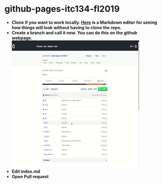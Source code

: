 # github-pages-itc134-fl2019


* **Clone if you want to work locally. [Here](https://jbt.github.io/markdown-editor/) is a Markdown editor for seeing how things will look without having to clone the repo.**
* **Create a branch and call it new. You can do this on the github webpage.** 
![](smaller-new-branch.gif)
* **Edit index.md**
* **Open Pull request**

